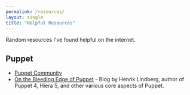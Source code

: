 ```yaml
---
permalink: /resources/
layout: single
title: "Helpful Resources"
---
```


Random resources I've found helpful on the internet.

## Puppet

- [Puppet Community](https://puppet.com/community)
- [On the Bleeding Edge of Puppet](http://puppet-on-the-edge.blogspot.com) - Blog by Henrik Lindberg, author of Puppet 4, Hiera 5, and other various core aspects of Puppet.
